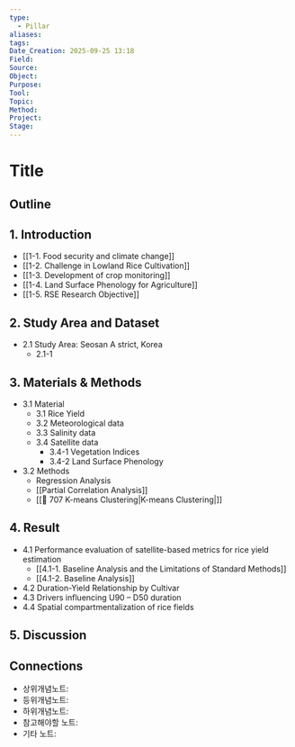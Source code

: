 ```yaml
---
type:
  - Pillar
aliases:
tags:
Date_Creation: 2025-09-25 13:18
Field:
Source:
Object:
Purpose:
Tool:
Topic:
Method:
Project:
Stage:
---
```


# Title
## Outline

## 1. Introduction
- [[1-1. Food security and climate change]]
- [[1-2. Challenge in Lowland Rice Cultivation]]
- [[1-3. Development of crop monitoring]]
- [[1-4. Land Surface Phenology for Agriculture]]
- [[1-5. RSE Research Objective]]
## 2. Study Area and Dataset
- 2.1 Study Area: Seosan A strict, Korea
	- 2.1-1
## 3. Materials & Methods
- 3.1 Material
	- 3.1 Rice Yield
	- 3.2 Meteorological data
	- 3.3 Salinity data
	- 3.4 Satellite data
		- 3.4-1 Vegetation Indices
		- 3.4-2 Land Surface Phenology
- 3.2 Methods
	- Regression Analysis
	- [[Partial Correlation Analysis]]
	- [[🔬 707 K-means Clustering|K-means Clustering|]]
## 4. Result
- 4.1 Performance evaluation of satellite-based metrics for rice yield estimation
	- [[4.1-1. Baseline Analysis and the Limitations of Standard Methods]]
	- [[4.1-2. Baseline Analysis]]
- 4.2 Duration-Yield Relationship by Cultivar
- 4.3 Drivers influencing U90 – D50 duration
- 4.4 Spatial compartmentalization of rice fields
## 5. Discussion

## Connections
- 상위개념노트: 
- 등위개념노트:
- 하위개념노트:
- 참고해야할 노트:
- 기타 노트:

